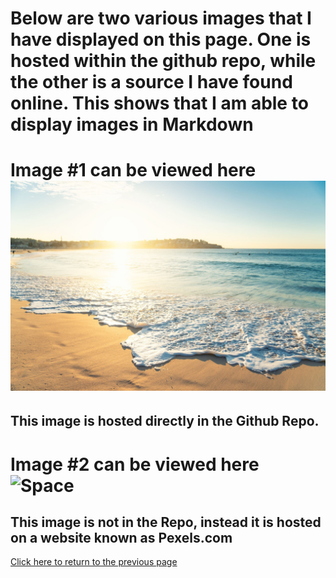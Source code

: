 # Below are two various images that I have displayed on this page. One is hosted within the github repo, while the other is a source I have found online. This shows that I am able to display images in Markdown

# Image #1 can be viewed here ![Beach](https://github.com/GageSmith22/INFOTC-1000-Midterm/blob/main/Beach.jpg "Beach")
## This image is hosted directly in the Github Repo.

# Image #2 can be viewed here ![Space](https://images.pexels.com/photos/2150/sky-space-dark-galaxy.jpg?auto=compress&cs=tinysrgb&dpr=2&h=650&w=940 "Space")

## This image is not in the Repo, instead it is hosted on a website known as Pexels.com

[Click here to return to the previous page](https://github.com/GageSmith22/INFOTC-1000-Midterm/blob/main/README.md)
